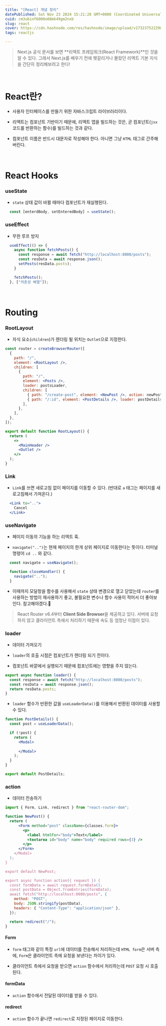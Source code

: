 ```yaml
---
title: "[React] 개념 정리"
datePublished: Sat Nov 23 2024 15:21:28 GMT+0000 (Coordinated Universal Time)
cuid: cm3ubinf6000o08mk49gm2nxb
slug: react
cover: https://cdn.hashnode.com/res/hashnode/image/upload/v1732375222985/54f42520-1d2c-4f82-a059-d3c0c9f7281e.png
tags: reactjs

---
```


> Next.js 공식 문서를 보면 **리액트 프레임워크(React Framework)**인 것을 알 수 있다. 그래서 Next.js를 배우기 전에 헷갈리거나 몰랐던 리액트 기본 지식을 간단히 정리해보려고 한다!

ㅤ

# React란?

* 사용자 인터페이스를 만들기 위한 자바스크립트 라이브러리이다.
    
* 리액트는 컴포넌트 기반이기 때문에, 리액트 앱을 빌드하는 것은, 곧 컴포넌트(`jsx`코드를 반환하는 함수)를 빌드하는 것과 같다.
    
* 컴포넌트 이름은 반드시 대문자로 작성해야 한다. 아니면 그냥 `HTML` 태그로 간주해버린다.
    

ㅤ

# React Hooks

### useState

* `state` 상태 값이 바뀔 때마다 컴포넌트가 재실행된다.
    

```jsx
  const [enterdBody, setEnteredBody] = useState();
```

### useEffect

* 무한 루프 방지
    

```jsx
  useEffect(() => {
    async function fetchPosts() {
      const response = await fetch("http://localhost:8080/posts");
      const resData = await response.json();
      setPosts(resData.posts);
    }

    fetchPosts();
  }, ["의존성 배열"]);
```

ㅤ

# Routing

### RootLayout

* 자식 요소(`children`)가 렌더링 될 위치는 `Outlet`으로 지정한다.
    

```jsx
const router = createBrowserRouter([
  {
    path: "/",
    element: <RootLayout />,
    children: [
      {
        path: "/",
        element: <Posts />,
        loader: postsLoader,
        children: [
          { path: "/create-post", element: <NewPost />, action: newPostAction },
          { path: "/:id", element: <PostDetails />, loader: postDetailsLoader },
        ],
      },
    ],
  },
]);
```

```jsx
export default function RootLayout() {
  return (
    <>
      <MainHeader />
      <Outlet />
    </>
  );
}
```

### Link

* `Link`를 쓰면 새로고침 없이 페이지를 이동할 수 있다. (반대로 `a` 태그는 페이지를 새로고침해서 가져온다.)
    

```jsx
  <Link to="..">
    Cancel
  </Link>
```

### useNavigate

* 페이지 이동의 기능을 하는 리액트 훅.
    
* `navigate("..")`는 현재 페이지의 한개 상위 페이지로 이동한다는 뜻이다. 터미널 명령어 `cd ..` 와 같다.
    

```jsx
  const navigate = useNavigate();

  function closeHandler() {
    navigate("..");
  }
```

* 이때까지 모달창을 함수를 사용해서 `state` 상태 변경으로 열고 닫았는데 `router`를 사용하는 방법이 재사용하기 좋고, 불필요한 변수나 함수 사용이 적어서 더 좋아보인다. 참고해야겠다.💭ㅤ
    

> React Router v6.4부터 **Client Side Browser**을 제공하고 있다. 서버에 요청하지 않고 클라이언트 측에서 처리하기 때문에 속도 등 엄청난 이점이 있다.

### loader

* 데이터 가져오기
    
* `loader`의 호출 시점은 컴포넌트가 렌더링 되기 전이다.
    
* 컴포넌트 바깥에서 실행되기 때문에 컴포넌트에는 영향을 주지 않는다.
    

```jsx
export async function loader() {
  const response = await fetch("http://localhost:8080/posts");
  const resData = await response.json();
  return resData.posts;
}
```

* `loader` 함수가 반환한 값을 `useLoaderData()`를 이용해서 반환된 데이터를 사용할 수 있다.
    

```jsx
function PostDetails() {
  const post = useLoaderData();

  if (!post) {
    return (
      <Modal>
	      
      </Modal>
    );
  }
}

export default PostDetails;
```

### action

* 데이터 전송하기
    

```jsx
import { Form, Link, redirect } from "react-router-dom";

function NewPost() {
  return (
      <Form method="post" className={classes.form}>
        <p>
          <label htmlFor="body">Text</label>
          <textarea id="body" name="body" required rows={3} />
        </p>
      </Form>
    </Modal>
  );
}

export default NewPost;

export async function action({ request }) {
  const formData = await request.formData();
  const postData = Object.fromEntries(formData);
  await fetch("http://localhost:8080/posts", {
    method: "POST",
    body: JSON.stringify(postData),
    headers: { "Content-Type": "application/json" },
  });

  return redirect("/");
}
```

#### Form

* `form` 태그와 같이 특정 `url`에 데이터를 전송해서 처리하는데 `HTML form`은 서버 측에, `Form`은 클라이언트 측에 요청을 보낸다는 차이가 있다.
    
* 클라이언트 측에서 요청을 받으면 `action` 함수에서 처리하는데 `POST` 요청 시 호출된다.
    

#### formData

* `action` 함수에서 전달된 데이터를 받을 수 있다.
    

#### redirect

* `action` 함수가 끝나면 `redirect`로 지정된 페이지로 이동한다.
    

ㅤ